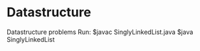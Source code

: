 # Datastructure
Datastructure problems
Run: 
   $javac SinglyLinkedList.java 
   $java SinglyLinkedList
   
